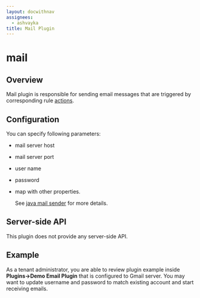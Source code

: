 ```yaml
---
layout: docwithnav
assignees:
  - ashvayka
title: Mail Plugin
---
```


# mail

## Overview

Mail plugin is responsible for sending email messages that are triggered by corresponding rule [actions](https://github.com/caoyingde/thingsboard.github.io/tree/9437083b88083a9b2563248432cbbe460867fbaf/docs/reference/actions/send-mail-action/README.md).

## Configuration

You can specify following parameters:

* mail server host
* mail server port
* user name
* password
* map with other properties. 

  See [java mail sender](http://docs.spring.io/spring/docs/current/javadoc-api/org/springframework/mail/javamail/JavaMailSenderImpl.html#setJavaMailProperties-java.util.Properties-) for more details. 

## Server-side API

This plugin does not provide any server-side API.

## Example

As a tenant administrator, you are able to review plugin example inside **Plugins-&gt;Demo Email Plugin** that is configured to Gmail server. You may want to update username and password to match existing account and start receiving emails.

